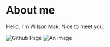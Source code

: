 # About me 
Hello, I'm Wilson Mak. Nice to meet you.

![Github Page](https://github.com/Wilson030c)
![An image](https://i.natgeofe.com/n/548467d8-c5f1-4551-9f58-6817a8d2c45e/NationalGeographic_2572187_3x4.jpg)  
